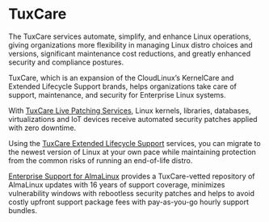 # TuxCare


The TuxCare services automate, simplify, and enhance Linux operations, giving organizations more flexibility in managing Linux distro choices and versions, significant maintenance cost reductions, and greatly enhanced security and compliance postures.


TuxCare, which is an expansion of the CloudLinux’s KernelCare and Extended Lifecycle Support brands, helps organizations take care of support, maintenance, and security for Enterprise Linux systems.

With [TuxCare Live Patching Services](/live-patching-services/), Linux kernels, libraries, databases, virtualizations and IoT devices receive automated security patches applied with zero downtime.

Using the [TuxCare Extended Lifecycle Support](/extended-lifecycle-support/) services, you can migrate to the newest version of Linux at your own pace while maintaining protection from the common risks of running an end-of-life distro.

[Enterprise Support for AlmaLinux](/enterprise-support-for-almalinux/) provides a TuxCare-vetted repository of AlmaLinux updates with 16 years of support coverage, minimizes vulnerability windows with rebootless security patches and helps to avoid costly upfront support package fees with pay-as-you-go hourly support bundles.


